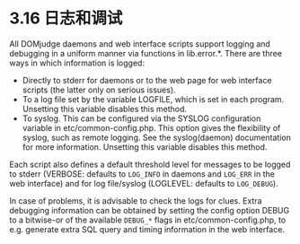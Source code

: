 # 3.16 日志和调试

All DOMjudge daemons and web interface scripts support logging and debugging in a uniform manner via functions in lib.error.\*. There are three ways in which information is logged:

- Directly to stderr for daemons or to the web page for web interface scripts (the latter only on serious issues).
- To a log file set by the variable LOGFILE, which is set in each program. Unsetting this variable disables this method.
- To syslog. This can be configured via the SYSLOG configuration variable in etc/common-config.php. This option gives the flexibility of syslog, such as remote logging. See the syslog(daemon) documentation for more information. Unsetting this variable disables this method.

Each script also defines a default threshold level for messages to be logged to stderr (VERBOSE: defaults to `LOG_INFO` in daemons and `LOG_ERR` in the web interface) and for log file/syslog (LOGLEVEL: defaults to `LOG_DEBUG`).

In case of problems, it is advisable to check the logs for clues. Extra debugging information can be obtained by setting the config option DEBUG to a bitwise-or of the available `DEBUG_*` flags in etc/common-config.php, to e.g. generate extra SQL query and timing information in the web interface.

